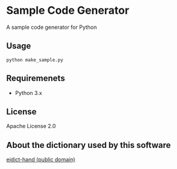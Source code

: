 # Sample Code Generator

A sample code generator for Python

## Usage

    python make_sample.py

## Requiremenets

- Python 3.x

## License

Apache License 2.0

## About the dictionary used by this software

[ejdict-hand (public domain)](https://kujirahand.com/web-tools/EJDictFreeDL.php)
